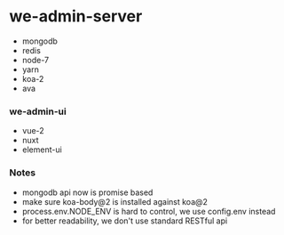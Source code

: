 # we-admin-server

- mongodb
- redis
- node-7
- yarn
- koa-2
- ava

### we-admin-ui

- vue-2
- nuxt
- element-ui

### Notes

- mongodb api now is promise based
- make sure koa-body@2 is installed against koa@2
- process.env.NODE_ENV is hard to control, we use config.env instead
- for better readability, we don't use standard RESTful api
